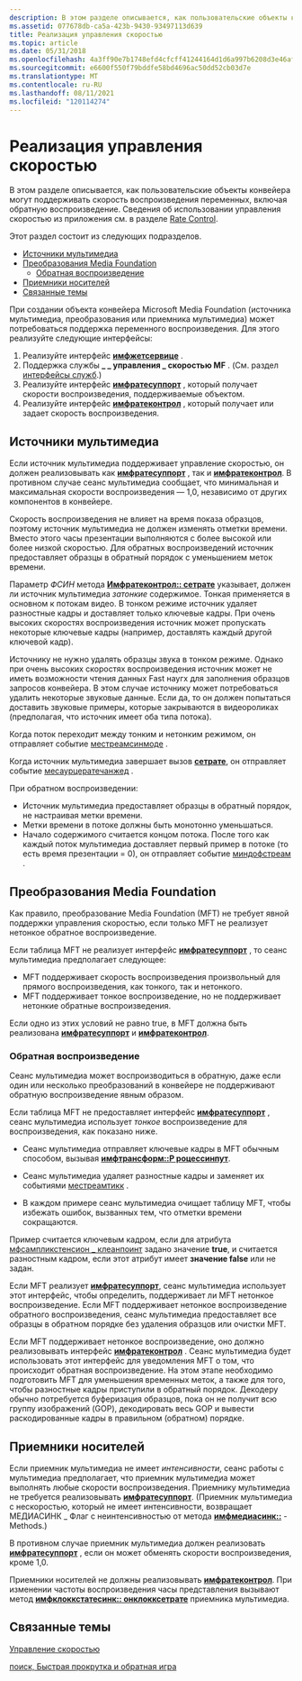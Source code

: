```yaml
---
description: В этом разделе описывается, как пользовательские объекты конвейера могут поддерживать скорость воспроизведения переменных, включая обратную воспроизведение. Сведения об использовании управления скоростью из приложения см. в разделе Rate Control.
ms.assetid: 077678db-ca5a-423b-9430-93497113d639
title: Реализация управления скоростью
ms.topic: article
ms.date: 05/31/2018
ms.openlocfilehash: 4a3ff90e7b1748efd4cfcff41244164d1d6a997b6208d3e46afa0cdae9aa6bba
ms.sourcegitcommit: e6600f550f79bddfe58bd4696ac50dd52cb03d7e
ms.translationtype: MT
ms.contentlocale: ru-RU
ms.lasthandoff: 08/11/2021
ms.locfileid: "120114274"
---
```

# <a name="implementing-rate-control"></a>Реализация управления скоростью

В этом разделе описывается, как пользовательские объекты конвейера могут поддерживать скорость воспроизведения переменных, включая обратную воспроизведение. Сведения об использовании управления скоростью из приложения см. в разделе [Rate Control](rate-control.md).

Этот раздел состоит из следующих подразделов.

-   [Источники мультимедиа](#media-sources)
-   [Преобразования Media Foundation](#media-foundation-transforms)
    -   [Обратная воспроизведение](#reverse-playback)
-   [Приемники носителей](#media-sinks)
-   [Связанные темы](#related-topics)

При создании объекта конвейера Microsoft Media Foundation (источника мультимедиа, преобразования или приемника мультимедиа) может потребоваться поддержка переменного воспроизведения. Для этого реализуйте следующие интерфейсы:

1.  Реализуйте интерфейс [**имфжетсервице**](/windows/desktop/api/mfidl/nn-mfidl-imfgetservice) .
2.  Поддержка службы **\_ \_ управления \_ скоростью MF** . (См. раздел [интерфейсы служб](service-interfaces.md).)
3.  Реализуйте интерфейс [**имфратесуппорт**](/windows/desktop/api/mfidl/nn-mfidl-imfratesupport) , который получает скорости воспроизведения, поддерживаемые объектом.
4.  Реализуйте интерфейс [**имфратеконтрол**](/windows/desktop/api/mfidl/nn-mfidl-imfratecontrol) , который получает или задает скорость воспроизведения.

## <a name="media-sources"></a>Источники мультимедиа

Если источник мультимедиа поддерживает управление скоростью, он должен реализовывать как [**имфратесуппорт**](/windows/desktop/api/mfidl/nn-mfidl-imfratesupport) , так и [**имфратеконтрол**](/windows/desktop/api/mfidl/nn-mfidl-imfratecontrol). В противном случае сеанс мультимедиа сообщает, что минимальная и максимальная скорости воспроизведения — 1,0, независимо от других компонентов в конвейере.

Скорость воспроизведения не влияет на время показа образцов, поэтому источник мультимедиа не должен изменять отметки времени. Вместо этого часы презентации выполняются с более высокой или более низкой скоростью. Для обратных воспроизведений источник предоставляет образцы в обратный порядок с уменьшением меток времени.

Параметр *ФСИН* метода [**Имфратеконтрол:: сетрате**](/windows/desktop/api/mfidl/nf-mfidl-imfratecontrol-setrate) указывает, должен ли источник мультимедиа *затонкие* содержимое. Тонкая применяется в основном к потокам видео. В тонком режиме источник удаляет разностные кадры и доставляет только ключевые кадры. При очень высоких скоростях воспроизведения источник может пропускать некоторые ключевые кадры (например, доставлять каждый другой ключевой кадр).

Источнику не нужно удалять образцы звука в тонком режиме. Однако при очень высоких скоростях воспроизведения источник может не иметь возможности чтения данных Fast наугх для заполнения образцов запросов конвейера. В этом случае источнику может потребоваться удалить некоторые звуковые данные. Если да, то он должен попытаться доставить звуковые примеры, которые закрываются в видеороликах (предполагая, что источник имеет оба типа потока).

Когда поток переходит между тонким и нетонким режимом, он отправляет событие [местреамсинмоде](mestreamthinmode.md) .

Когда источник мультимедиа завершает вызов [**сетрате**](/windows/desktop/api/mfidl/nf-mfidl-imfratecontrol-setrate), он отправляет событие [месаурцератечанжед](mesourceratechanged.md) .

При обратном воспроизведении:

-   Источник мультимедиа предоставляет образцы в обратный порядок, не настраивая метки времени.
-   Метки времени в потоке должны быть монотонно уменьшаться.
-   Начало содержимого считается концом потока. После того как каждый поток мультимедиа доставляет первый пример в потоке (то есть время презентации = 0), он отправляет событие [миндофстреам](meendofstream.md) .

## <a name="media-foundation-transforms"></a>Преобразования Media Foundation

Как правило, преобразование Media Foundation (MFT) не требует явной поддержки управления скоростью, если только MFT не реализует нетонкое обратное воспроизведение.

Если таблица MFT не реализует интерфейс [**имфратесуппорт**](/windows/desktop/api/mfidl/nn-mfidl-imfratesupport) , то сеанс мультимедиа предполагает следующее:

-   MFT поддерживает скорость воспроизведения произвольный для прямого воспроизведения, как тонкого, так и нетонкого.
-   MFT поддерживает тонкое воспроизведение, но не поддерживает нетонкие обратные воспроизведения.

Если одно из этих условий не равно true, в MFT должна быть реализована [**имфратесуппорт**](/windows/desktop/api/mfidl/nn-mfidl-imfratesupport) и [**имфратеконтрол**](/windows/desktop/api/mfidl/nn-mfidl-imfratecontrol).

### <a name="reverse-playback"></a>Обратная воспроизведение

Сеанс мультимедиа может воспроизводиться в обратную, даже если один или несколько преобразований в конвейере не поддерживают обратную воспроизведение явным образом.

Если таблица MFT не предоставляет интерфейс [**имфратесуппорт**](/windows/desktop/api/mfidl/nn-mfidl-imfratesupport) , сеанс мультимедиа использует *тонкое* воспроизведение для воспроизведения, как показано ниже.

-   Сеанс мультимедиа отправляет ключевые кадры в MFT обычным способом, вызывая [**имфтрансформ::P роцессинпут**](/windows/desktop/api/mftransform/nf-mftransform-imftransform-processinput).

-   Сеанс мультимедиа удаляет разностные кадры и заменяет их событиями [местреамтикк](mestreamtick.md) .

-   В каждом примере сеанс мультимедиа очищает таблицу MFT, чтобы избежать ошибок, вызванных тем, что отметки времени сокращаются.

Пример считается ключевым кадром, если для атрибута [мфсампликстенсион \_ клеанпоинт](mfsampleextension-cleanpoint-attribute.md) задано значение **true**, и считается разностным кадром, если этот атрибут имеет **значение false** или не задан.

Если MFT реализует [**имфратесуппорт**](/windows/desktop/api/mfidl/nn-mfidl-imfratesupport), сеанс мультимедиа использует этот интерфейс, чтобы определить, поддерживает ли MFT нетонкое воспроизведение. Если MFT поддерживает нетонкое воспроизведение обратного воспроизведения, сеанс мультимедиа предоставляет все образцы в обратном порядке без удаления образцов или очистки MFT.

Если MFT поддерживает нетонкое воспроизведение, оно должно реализовывать интерфейс [**имфратеконтрол**](/windows/desktop/api/mfidl/nn-mfidl-imfratecontrol) . Сеанс мультимедиа будет использовать этот интерфейс для уведомления MFT о том, что происходит обратная воспроизведение. На этом этапе необходимо подготовить MFT для уменьшения временных меток, а также для того, чтобы разностные кадры приступили в обратный порядок. Декодеру обычно потребуется буферизация образцов, пока он не получит всю группу изображений (GOP), декодировать весь GOP и вывести раскодированные кадры в правильном (обратном) порядке.

## <a name="media-sinks"></a>Приемники носителей

Если приемник мультимедиа не имеет *интенсивности*, сеанс работы с мультимедиа предполагает, что приемник мультимедиа может выполнять любые скорости воспроизведения. Приемнику мультимедиа не требуется реализовывать [**имфратесуппорт**](/windows/desktop/api/mfidl/nn-mfidl-imfratesupport). (Приемник мультимедиа с нескоростью, который не имеет интенсивности, возвращает МЕДИАСИНК \_ Флаг с неинтенсивностью от метода [**имфмедиасинк::**](/windows/desktop/api/mfidl/nf-mfidl-imfmediasink-getcharacteristics) -Methods.)

В противном случае приемник мультимедиа должен реализовать [**имфратесуппорт**](/windows/desktop/api/mfidl/nn-mfidl-imfratesupport) , если он может обменять скорости воспроизведения, кроме 1,0.

Приемники носителей не должны реализовывать [**имфратеконтрол**](/windows/desktop/api/mfidl/nn-mfidl-imfratecontrol). При изменении частоты воспроизведения часы представления вызывают метод [**имфклоккстатесинк:: онклокксетрате**](/windows/desktop/api/mfidl/nf-mfidl-imfclockstatesink-onclocksetrate) приемника мультимедиа.

## <a name="related-topics"></a>Связанные темы

<dl> <dt>

[Управление скоростью](rate-control.md)
</dt> <dt>

[поиск, Быстрая прокрутка и обратная игра](seeking--fast-forward--and-reverse-play.md)
</dt> </dl>

 

 



